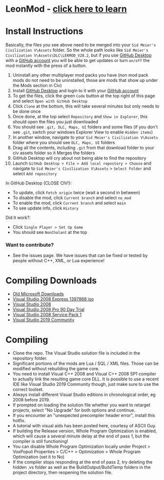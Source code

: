 
# LeonMod - [click here to learn](https://docs.google.com/document/d/12eoA7EOY_42vgNyLlonejqKW4pcny9x_-KcpemVLlEg/edit)

# Install Instructions
Basically, the files you see above need to be merged into your `Sid Meier's Civilization V\Assets` folder. So the whole path looks like `Sid Meier's Civilization V\Assets\DLC\LEKMOD_V28.2`, but if you use [GitHub Desktop](https://desktop.github.com/) with a [GitHub account](github.com/login) you will be able to get updates or turn `on/off` the mod instantly with the press of a button.
1. Uninstall any other multiplayer mod packs you have (non mod pack mods do not need to be uninstalled, those are mods that show up under the Mods section in Civ)
1. Install [GitHub Desktop](https://desktop.github.com/) and login to it with your [GitHub account](github.com/login)
1. To get the files, click the green `Code` button at the top right of this page and select `Open with GitHub Desktop`
1. Click `Clone` at the bottom, this will take several minutes but only needs to be done once
1. Once done, at the top select `Repository` and `Show in Explorer`, this should open the files you just downloaded
3. You should see `.git, DLC, Maps, UI` folders and some files (if you don't see `.git`, switch your windows Explorer View to enable `Hidden items`)
4. In another window, navigate to your `Sid Meier's Civilization V\Assets` folder where you should see `DLC, Maps, UI` folders
5. Drag all the contents, including `.git` from that download folder to your civ assets folder so it Merges the folders
6. GitHub Desktop will cry about not being able to find the repository
7. Launch `GitHub Desktop > File > Add local repostory > Choose` and navigate to `Sid Meier's Civilization V\Assets` > `Select Folder` and select `Add repository`

In GitHub Desktop (CLOSE CIV!):
* To update, click `Fetch origin` twice (wait a second in between)
* To disable the mod, click `Current branch` and select `no_mod`
* To enable the mod, click `Current branch` and select `main`
* To see update info, click `History`

Did it work?:
* Click `Single Player > Set Up Game` 
* You should see `NonChalant` at the top

### Want to contribute?
* See the issues page. We have issues that can be fixed or tested by people without C++, XML, or Lua experience!



# Compiling Downloads
* [Old Microsoft Downloads](https://my.visualstudio.com/Downloads?q=visual%20studio%202010&wt.mc_id=o~msft~vscom~older-downloads)
* [Visual Studio 2008 Express 1397868 iso](http://download.microsoft.com/download/8/B/5/8B5804AD-4990-40D0-A6AA-CE894CBBB3DC/VS2008ExpressENUX1397868.iso)
* [Visual Studio 2008](https://www.microsoft.com/en-us/download/details.aspx?id=7873)
* [Visual Studio 2008 Pro 90 Day Trial](http://download.microsoft.com/download/8/1/d/81d3f35e-fa03-485b-953b-ff952e402520/VS2008ProEdition90dayTrialENUX1435622.iso)
* [Visual Studio 2008 Service Pack 1](https://www.microsoft.com/en-us/download/details.aspx?id=13276)
* [Visual Studio 2019 Community](https://learn.microsoft.com/en-us/visualstudio/releases/2019/release-notes)



# Compiling
* Clone the repo. The Visual Studio solution file is included in the repository folder.
* Significant portions of the mods are Lua / SQL / XML files. Those can be modified without rebuilding the game core.
* You need to install Visual C++ 2008 and Visual C++ 2008 SP1 compiler to actually link the resulting game core DLL. It is possible to use a recent IDE like Visual Studio 2019 Community though, just make sure to use the correct toolset.
* Always install different Visual Studio editions in chronological order, eg 2008 before 2019.
* If prompted on loading the solution file whether you want to retarget projects, select "No Upgrade" for both options and continue.
* If you encounter an "unexpected precompiler header error", install this hotfix.
* A tutorial with visual aids has been posted here, courtesy of ASCII Guy.
* If building the Release version, Whole Program Optimization is enabled, which will cause a several minute delay at the end of pass 1, but the compiler is still functioning!
* You can disable Whole Program Optimization locally under Project > VoxPopuli Properties > C/C++ > Optimization > Whole Program Optimization (set it to No)
* If the compiler stops responding at the end of pass 2, try deleting the hidden .vs folder as well as the BuildOutput/BuildTemp folders in the project directory, then reopening the solution file.

















